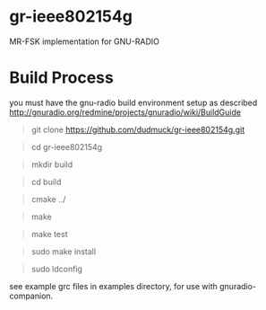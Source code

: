gr-ieee802154g
==============

MR-FSK implementation for GNU-RADIO

Build Process
==================
you must have the gnu-radio build environment setup as described http://gnuradio.org/redmine/projects/gnuradio/wiki/BuildGuide

> git clone https://github.com/dudmuck/gr-ieee802154g.git

> cd gr-ieee802154g

> mkdir build

> cd build

> cmake ../

> make

> make test

> sudo make install

> sudo ldconfig


see example grc files in examples directory, for use with gnuradio-companion.
